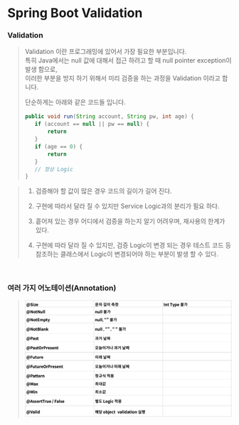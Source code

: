 # Spring Boot Validation

### Validation
> Validation 이란 프로그래밍에 있어서 가장 필요한 부분입니다.   
> 특히 Java에서는 null 값에 대해서 접근 하려고 할 때 null pointer exception이 발생 함으로,   
> 이러한 부분을 방지 하기 위해서 미리 검증을 하는 과정을 Validation 이라고 합니다.
> 
> 단순하게는 아래와 같은 코드들 입니다.
> ```java
> public void run(String account, String pw, int age) {
>    if (account == null || pw == null) {
>        return
>    }
>    if (age == 0) {
>        return
>    }
>    // 정상 Logic
> }
> ```

> 1. 검증해야 할 값이 많은 경우 코드의 길이가 길어 진다.  
> 
> 2. 구현에 따라서 달라 질 수 있지만 Service Logic과의 분리가 필요 하다.  
>
> 3. 흩어져 있는 경우 어디에서 검증을 하는지 알기 어려우며, 재사용의 한계가 있다.  
> 
> 4. 구현에 따라 달라 질 수 있지만, 검증 Logic이 변경 되는 경우 테스트 코드 등
> 참조하는 클래스에서 Logic이 변경되어야 하는 부분이 발생 할 수 있다.

<br>

### 여러 가지 어노테이션(Annotation)
> ![IMG](../../IMG/14.png)
